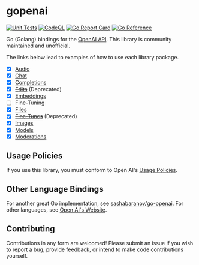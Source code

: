 # gopenai

[![Unit Tests](https://github.com/TannerKvarfordt/gopenai/actions/workflows/unit-tests.yml/badge.svg?branch=main)](https://github.com/TannerKvarfordt/gopenai/actions/workflows/unit-tests.yml)
[![CodeQL](https://github.com/TannerKvarfordt/gopenai/actions/workflows/codeql.yml/badge.svg?branch=main)](https://github.com/TannerKvarfordt/gopenai/actions/workflows/codeql.yml)
[![Go Report Card](https://goreportcard.com/badge/github.com/TannerKvarfordt/gopenai)](https://goreportcard.com/report/github.com/TannerKvarfordt/gopenai)
[![Go Reference](https://pkg.go.dev/badge/github.com/TannerKvarfordt/gopenai.svg)](https://pkg.go.dev/github.com/TannerKvarfordt/gopenai)

Go (Golang) bindings for the [OpenAI API](https://beta.openai.com/docs/api-reference/introduction). This library is community maintained and unofficial.

The links below lead to examples of how to use each library package.

- [x] [Audio](./audio/README.md)
- [x] [Chat](./chat/README.md)
- [x] [Completions](./completions/README.md)
- [x] ~~[Edits](./edits/README.md)~~ (Deprecated)
- [x] [Embeddings](./embeddings/README.md)
- [ ] Fine-Tuning
- [x] [Files](./files/README.md)
- [x] ~~[Fine-Tunes](./finetunes/README.md)~~ (Deprecated)
- [x] [Images](./images/README.md)
- [x] [Models](./models/README.md)
- [x] [Moderations](./moderations/README.md)

## Usage Policies

If you use this library, you must conform to Open AI's [Usage Policies](https://beta.openai.com/docs/usage-policies).

## Other Language Bindings

For another great Go implementation, see [sashabaranov/go-openai](https://github.com/sashabaranov/go-openai).
For other languages, see [Open AI's Website](https://beta.openai.com/docs/libraries/libraries).

## Contributing

Contributions in any form are welcomed! Please submit an issue if you wish to report a bug,
provide feedback, or intend to make code contributions yourself.
